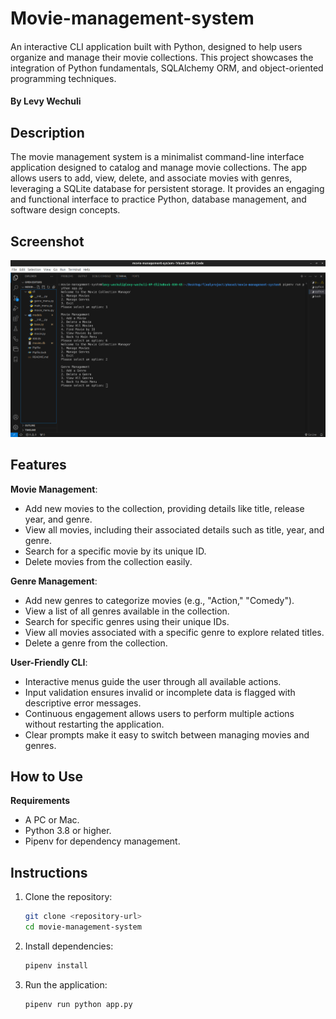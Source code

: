 # Movie-management-system  

#### 
An interactive CLI application built with Python, designed to help users organize and manage their movie collections. This project showcases the integration of Python fundamentals, SQLAlchemy ORM, and object-oriented programming techniques.  

#### By **Levy Wechuli**    

## Description   

The movie management system is a minimalist command-line interface application designed to catalog and manage movie collections. The app allows users to add, view, delete, and associate movies with genres, leveraging a SQLite database for persistent storage. It provides an engaging and functional interface to practice Python, database management, and software design concepts.  

## Screenshot  

![image alt](https://github.com/levywechuli/movie-management-system/blob/main/Screenshot%20from%202024-12-19%2023-45-48.png)  

## Features  

**Movie Management**:  
- Add new movies to the collection, providing details like title, release year, and genre.
- View all movies, including their associated details such as title, year, and genre.
- Search for a specific movie by its unique ID.
- Delete movies from the collection easily.

**Genre Management**:  
- Add new genres to categorize movies (e.g., "Action," "Comedy").
- View a list of all genres available in the collection.
- Search for specific genres using their unique IDs.
- View all movies associated with a specific genre to explore related titles.
- Delete a genre from the collection.

**User-Friendly CLI**:  
- Interactive menus guide the user through all available actions.
- Input validation ensures invalid or incomplete data is flagged with descriptive error messages.
- Continuous engagement allows users to perform multiple actions without restarting the application.
- Clear prompts make it easy to switch between managing movies and genres.

## How to Use   

**Requirements**  
- A PC or Mac.  
- Python 3.8 or higher.
- Pipenv for dependency management.

## Instructions  

1. Clone the repository:
   ```bash
   git clone <repository-url>
   cd movie-management-system
   ```
2. Install dependencies:
   ```bash
   pipenv install
   ```
3. Run the application:
   ```bash
   pipenv run python app.py
   ```
   
   








  






















































































